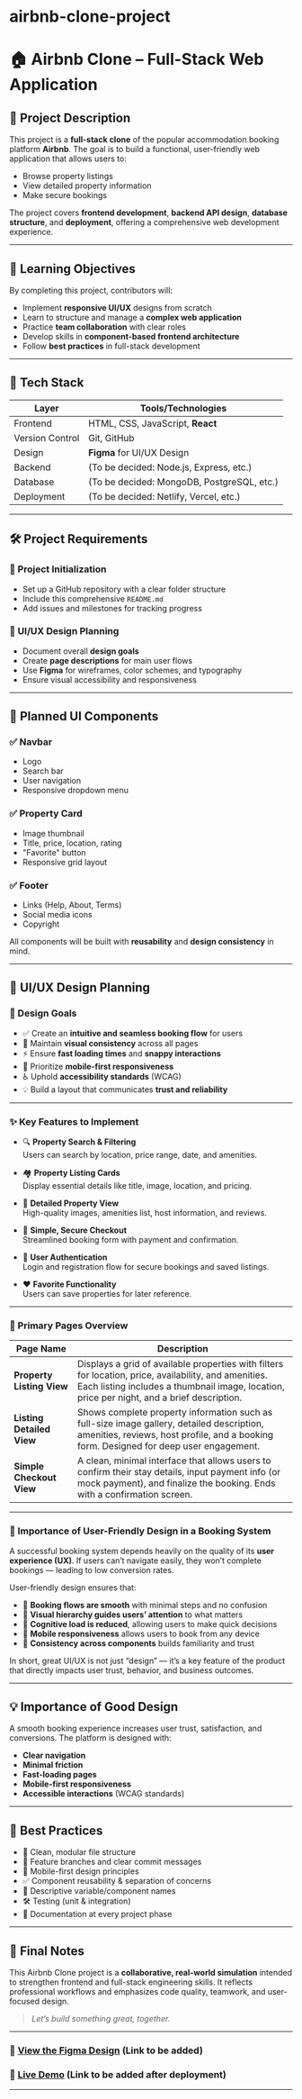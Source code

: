 # airbnb-clone-project
# 🏠 Airbnb Clone – Full-Stack Web Application

## 📌 Project Description

This project is a **full-stack clone** of the popular accommodation booking platform **Airbnb**. The goal is to build a functional, user-friendly web application that allows users to:

- Browse property listings
- View detailed property information
- Make secure bookings

The project covers **frontend development**, **backend API design**, **database structure**, and **deployment**, offering a comprehensive web development experience.

---

## 🎯 Learning Objectives

By completing this project, contributors will:

- Implement **responsive UI/UX** designs from scratch
- Learn to structure and manage a **complex web application**
- Practice **team collaboration** with clear roles
- Develop skills in **component-based frontend architecture**
- Follow **best practices** in full-stack development

---

## 🧰 Tech Stack

| Layer       | Tools/Technologies                  |
|-------------|-------------------------------------|
| Frontend    | HTML, CSS, JavaScript, **React**    |
| Version Control | Git, GitHub                     |
| Design      | **Figma** for UI/UX Design          |
| Backend     | (To be decided: Node.js, Express, etc.) |
| Database    | (To be decided: MongoDB, PostgreSQL, etc.) |
| Deployment  | (To be decided: Netlify, Vercel, etc.) |

---

## 🛠️ Project Requirements

### 📁 Project Initialization
- Set up a GitHub repository with a clear folder structure
- Include this comprehensive `README.md`
- Add issues and milestones for tracking progress

### 🧩 UI/UX Design Planning
- Document overall **design goals**
- Create **page descriptions** for main user flows
- Use **Figma** for wireframes, color schemes, and typography
- Ensure visual accessibility and responsiveness

---

## 🧱 Planned UI Components

### ✅ Navbar
- Logo
- Search bar
- User navigation
- Responsive dropdown menu

### ✅ Property Card
- Image thumbnail
- Title, price, location, rating
- "Favorite" button
- Responsive grid layout

### ✅ Footer
- Links (Help, About, Terms)
- Social media icons
- Copyright

All components will be built with **reusability** and **design consistency** in mind.

---

## 🎨 UI/UX Design Planning

### 🧭 Design Goals

- ✅ Create an **intuitive and seamless booking flow** for users
- 🎯 Maintain **visual consistency** across all pages
- ⚡ Ensure **fast loading times** and **snappy interactions**
- 📱 Prioritize **mobile-first responsiveness**
- ♿ Uphold **accessibility standards** (WCAG)
- 💡 Build a layout that communicates **trust and reliability**

---

### ✨ Key Features to Implement

- 🔍 **Property Search & Filtering**  
  Users can search by location, price range, date, and amenities.

- 🏘️ **Property Listing Cards**  
  Display essential details like title, image, location, and pricing.

- 📄 **Detailed Property View**  
  High-quality images, amenities list, host information, and reviews.

- 🛒 **Simple, Secure Checkout**  
  Streamlined booking form with payment and confirmation.

- 🔐 **User Authentication**  
  Login and registration flow for secure bookings and saved listings.

- ❤️ **Favorite Functionality**  
  Users can save properties for later reference.

---

### 📄 Primary Pages Overview

| Page Name               | Description |
|-------------------------|-------------|
| **Property Listing View** | Displays a grid of available properties with filters for location, price, availability, and amenities. Each listing includes a thumbnail image, location, price per night, and a brief description. |
| **Listing Detailed View** | Shows complete property information such as full-size image gallery, detailed description, amenities, reviews, host profile, and a booking form. Designed for deep user engagement. |
| **Simple Checkout View** | A clean, minimal interface that allows users to confirm their stay details, input payment info (or mock payment), and finalize the booking. Ends with a confirmation screen. |

---

### 🌟 Importance of User-Friendly Design in a Booking System

A successful booking system depends heavily on the quality of its **user experience (UX)**. If users can’t navigate easily, they won’t complete bookings — leading to low conversion rates.

User-friendly design ensures that:
- 🔄 **Booking flows are smooth** with minimal steps and no confusion
- 👀 **Visual hierarchy guides users’ attention** to what matters
- 🧠 **Cognitive load is reduced**, allowing users to make quick decisions
- 📱 **Mobile responsiveness** allows users to book from any device
- 🧩 **Consistency across components** builds familiarity and trust

In short, great UI/UX is not just “design” — it’s a key feature of the product that directly impacts user trust, behavior, and business outcomes.

---


## 💡 Importance of Good Design

A smooth booking experience increases user trust, satisfaction, and conversions. The platform is designed with:

- **Clear navigation**
- **Minimal friction**
- **Fast-loading pages**
- **Mobile-first responsiveness**
- **Accessible interactions** (WCAG standards)

---

## 🧪 Best Practices

- 📁 Clean, modular file structure
- 🔁 Feature branches and clear commit messages
- 📱 Mobile-first design principles
- ✅ Component reusability & separation of concerns
- 🧠 Descriptive variable/component names
- 🛠️ Testing (unit & integration)
- 📑 Documentation at every project phase

---

## 🏁 Final Notes

This Airbnb Clone project is a **collaborative, real-world simulation** intended to strengthen frontend and full-stack engineering skills. It reflects professional workflows and emphasizes code quality, teamwork, and user-focused design.

> _Let’s build something great, together._

---

### 📎 [View the Figma Design](#) (Link to be added)
### 📌 [Live Demo](#) (Link to be added after deployment)

---

